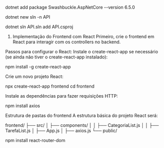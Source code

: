 dotnet add package Swashbuckle.AspNetCore --version 6.5.0

dotnet new sln -n API

dotnet sln API.sln add API.csproj

1. Implementação do Frontend com React
Primeiro, crie o frontend em React para interagir com os controllers no backend.

Passos para configurar o React:
Instale o create-react-app se necessário (se ainda não tiver o create-react-app instalado):

npm install -g create-react-app

Crie um novo projeto React:

npx create-react-app frontend
cd frontend

Instale as dependências para fazer requisições HTTP:

npm install axios

Estrutura de pastas do frontend
A estrutura básica do projeto React será:

frontend/
├── src/
│   ├── components/
│   │   ├── CategoriaList.js
│   │   ├── TarefaList.js
│   ├── App.js
│   ├── axios.js
└── public/

npm install react-router-dom

